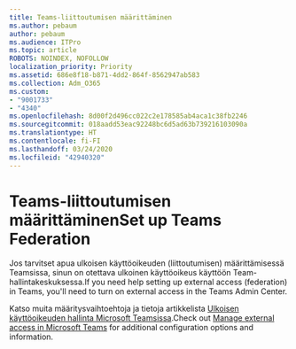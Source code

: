 ```yaml
---
title: Teams-liittoutumisen määrittäminen
ms.author: pebaum
author: pebaum
ms.audience: ITPro
ms.topic: article
ROBOTS: NOINDEX, NOFOLLOW
localization_priority: Priority
ms.assetid: 686e8f18-b871-4dd2-864f-8562947ab583
ms.collection: Adm_O365
ms.custom:
- "9001733"
- "4340"
ms.openlocfilehash: 8d00f2d496cc022c2e178585ab4aca1c38fb2246
ms.sourcegitcommit: 018aadd53eac92248bc6d5ad63b739216103090a
ms.translationtype: HT
ms.contentlocale: fi-FI
ms.lasthandoff: 03/24/2020
ms.locfileid: "42940320"
---
```

# <a name="set-up-teams-federation"></a><span data-ttu-id="2e0a3-102">Teams-liittoutumisen määrittäminen</span><span class="sxs-lookup"><span data-stu-id="2e0a3-102">Set up Teams Federation</span></span>

<span data-ttu-id="2e0a3-103">Jos tarvitset apua ulkoisen käyttöoikeuden (liittoutumisen) määrittämisessä Teamsissa, sinun on otettava ulkoinen käyttöoikeus käyttöön Team-hallintakeskuksessa.</span><span class="sxs-lookup"><span data-stu-id="2e0a3-103">If you need help setting up external access (federation) in Teams, you'll need to turn on external access in the Teams Admin Center.</span></span>

<span data-ttu-id="2e0a3-104">Katso muita määritysvaihtoehtoja ja tietoja artikkelista [Ulkoisen käyttöoikeuden hallinta Microsoft Teamsissa](https://docs.microsoft.com/microsoftteams/manage-external-access).</span><span class="sxs-lookup"><span data-stu-id="2e0a3-104">Check out [Manage external access in Microsoft Teams](https://docs.microsoft.com/microsoftteams/manage-external-access) for additional configuration options and information.</span></span>
